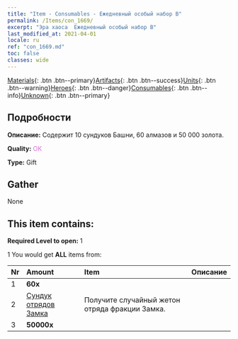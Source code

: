 ```yaml
---
title: "Item - Consumables - Ежедневный особый набор B"
permalink: /Items/con_1669/
excerpt: "Эра хаоса  Ежедневный особый набор B"
last_modified_at: 2021-04-01
locale: ru
ref: "con_1669.md"
toc: false
classes: wide
---
```

 [Materials](/ru/Items/){: .btn .btn--primary}[Artifacts](/ru/Items/Artifacts/){: .btn .btn--success}[Units](/ru/Items/Units/){: .btn .btn--warning}[Heroes](/ru/Items/Heroes/){: .btn .btn--danger}[Consumables](/ru/Items/Consumables/){: .btn .btn--info}[Unknown](/ru/Items/Unknown/){: .btn .btn--primary}

## Подробности
 **Описание:** Содержит 10 сундуков Башни, 60 алмазов и 50 000 золота.

 **Quality:** <span style="color: #DA70D6">OK</span>

 **Type:** Gift

## Gather

  None

## This item contains:

 **Required Level to open:** 1

 1 You would get **ALL** items  from:

  | Nr | Amount |     Item    | Описание |
  |:---|:-------|:------------|:-----------:|
  | 1 |  **60x** | <i class="fas fa-gem"/> |  | 
  | 2 | [Сундук отрядов Замка](/ru/Items/con_1269/) | Получите случайный жетон отряда фракции Замка. | 
  | 3 |  **50000x** | <i class="fas fa-coins"/> |  | 
